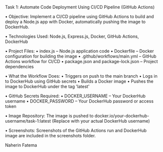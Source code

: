 Task 1: Automate Code Deployment Using CI/CD Pipeline (GitHub Actions)

• Objective:
Implement a CI/CD pipeline using GitHub Actions to build and deploy a Node.js app with Docker, automatically pushing the image to DockerHub.

• Technologies Used:
Node.js, Express.js, Docker, GitHub Actions, DockerHub

• Project Files:
• index.js – Node.js application code
• Dockerfile – Docker configuration for building the image
• .github/workflows/main.yml – GitHub Actions workflow for CI/CD
• package.json and package-lock.json – Project dependencies

• What the Workflow Does:
• Triggers on push to the main branch
• Logs in to DockerHub using GitHub secrets
• Builds a Docker image
• Pushes the image to DockerHub under the tag 'latest'

• GitHub Secrets Required:
• DOCKER\_USERNAME – Your DockerHub username
• DOCKER\_PASSWORD – Your DockerHub password or access token

• Image Repository:
The image is pushed to
docker.io/your-dockerhub-username/task-1\:latest
(Replace with your actual DockerHub username)

• Screenshots:
Screenshots of the GitHub Actions run and DockerHub image are included in the screenshots folder.

Naherin Fatema
